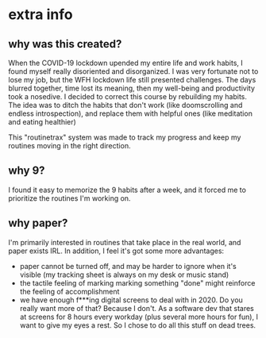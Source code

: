 # extra info

## why was this created?

When the COVID-19 lockdown upended my entire life and work habits, I found myself really disoriented and disorganized. I was very fortunate not to lose my job, but the WFH lockdown life still presented challenges. The days blurred together, time lost its meaning, then my well-being and productivity took a nosedive. I decided to correct this course by rebuilding my habits. The idea was to ditch the habits that don't work (like doomscrolling and endless introspection), and replace them with helpful ones (like meditation and eating healthier)

This "routinetrax" system was made to track my progress and keep my routines moving in the right direction.

## why 9?

I found it easy to memorize the 9 habits after a week, and it forced me to prioritize the routines I'm working on.

## why paper?

I'm primarily interested in routines that take place in the real world, and paper exists IRL. In addition, I feel it's got some more advantages:

+ paper cannot be turned off, and may be harder to ignore when it's visible (my tracking sheet is always on my desk or music stand)
+ the tactile feeling of marking marking something "done" might reinforce the feeling of accomplishment
+ we have enough f***ing digital screens to deal with in 2020. Do you really want more of that? Because I don't. As a software dev that stares at screens for 8 hours every workday (plus several more hours for fun), I want to give my eyes a rest. So I chose to do all this stuff on dead trees.
